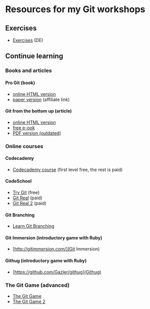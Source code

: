 # Resources for my Git workshops


## Exercises

* [Exercises](git-exercises-de.pdf) (DE)


## Continue learning


### Books and articles

#### Pro Git (book)
* [online HTML version](https://git-scm.com/book/en/v2)
* [paper version](http://amzn.to/2rg0yEO) (affiliate link)

#### Git from the bottom up (article)
* [online HTML version](https://jwiegley.github.io/git-from-the-bottom-up/)
* [free e-ook](https://github.com/johnrezzo/git-from-the-bottom-up-ebook)
* [PDF version (outdated)](http://ftp.newartisans.com/pub/git.from.bottom.up.pdf)


### Online courses

#### Codecademy
* [Codecademy course](https://www.codecademy.com/learn/learn-git) (first level free, the rest is paid)

#### CodeSchool
* [Try Git](https://try.github.io/) (free)
* [Git Real](https://www.codeschool.com/courses/git-real) (paid)
* [Git Real 2](https://www.codeschool.com/courses/git-real-2) (paid)

#### Git Branching
* [Learn Git Branching](http://learngitbranching.js.org/)

#### Git Immersion (introductory game with Ruby)
* [http://gitimmersion.com/](Git Immersion)

#### Githug (introductory game with Ruby)
* [https://github.com/Gazler/githug](Githug)


### The Git Game (advanced)

* [The Git Game](https://github.com/git-game/git-game)
* [The Git Game 2](https://github.com/git-game/git-game-v2)
